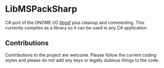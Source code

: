# LibMSPackSharp

<!-- [![Build status](https://ci.appveyor.com/api/projects/status/pukddvnyowwqvbis?svg=true)](https://ci.appveyor.com/project/mnadareski/libmspacksharp) -->


C# port of the GNOME I/O [libgsf](https://github.com/GNOME/libgsf/tree/master/gsf) plus cleanup and commenting. This currently compiles as a library so it can be used in any C# application.

## Contributions

Contributions to the project are welcome. Please follow the current coding styles and please do not add any keys or legally dubious things to the code.